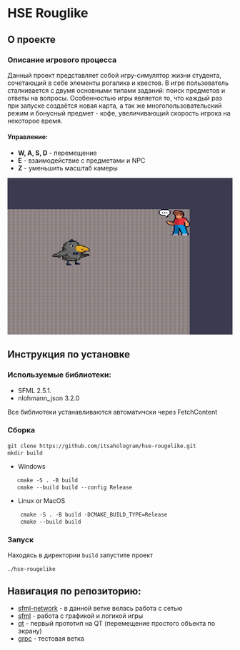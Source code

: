 # HSE Rouglike
## О проекте
### Описание игрового процесса 
Данный проект представляет собой игру-симулятор жизни студента, сочетающий в себе элементы рогалика и квестов. В игре пользователь сталкивается с двумя основными типами заданий: поиск предметов и ответы на вопросы. Особенностью игры является то, что каждый раз при запуске создаётся новая карта, а так же многопользовательский режим и бонусный предмет - кофе, увеличивающий скорость игрока на некоторое время.

#### Управление:
 - **W, A, S, D** - перемещение 
 - **E** - взаимодействие с предметами и NPC
 - **Z** - уменьшить масштаб камеры

<img src="illustration.png" width="550">

## Инструкция по установке
### Используемые библиотеки: 
 - SFML 2.5.1. 
 - nlohmann_json 3.2.0

Все библиотеки устанавливаются автоматичски через FetchContent
### Сборка 

    git clone https://github.com/itsahologram/hse-rougelike.git
    mkdir build

 - Windows
 ``` 
	cmake -S . -B build 
    cmake --build build --config Release
```


 - Linux or MacOS
```
	cmake -S . -B build -DCMAKE_BUILD_TYPE=Release
	cmake --build build
```

### Запуск
Находясь в директории ``build`` запустите проект 
```
./hse-rougelike
```
## Навигация по репозиторию:
-  [sfml-network](https://github.com/itsahologram/hse-rougelike/tree/sfml_network) - в данной ветке велась работа с сетью
- [sfml](https://github.com/itsahologram/hse-rougelike/tree/sfml) - работа с графикой и логикой игры
- [qt](https://github.com/itsahologram/hse-rougelike/tree/qt) - первый прототип на QT (перемещение простого объекта по экрану)
- [grpc](https://github.com/itsahologram/hse-rougelike/tree/grpc) - тестовая ветка 
